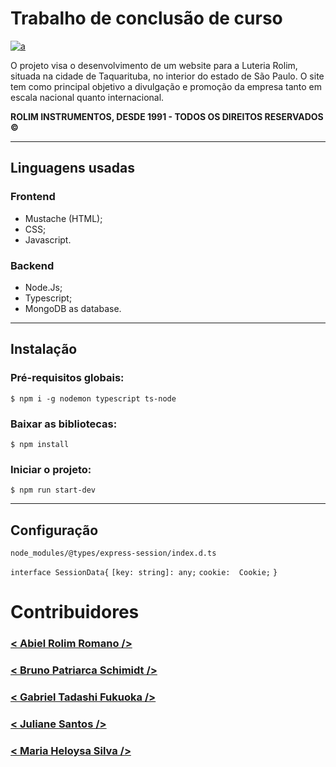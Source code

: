# Trabalho de conclusão de curso
[![a](https://i.imgur.com/LL7c4cl.png "a")](https://i.imgur.com/LL7c4cl.png "a")

O projeto visa o desenvolvimento de um website para a Luteria Rolim, situada na cidade de Taquarituba, no interior do estado de São Paulo. O site tem como principal objetivo a divulgação e promoção da empresa tanto em escala nacional quanto internacional. 

**ROLIM INSTRUMENTOS, DESDE 1991 - TODOS OS DIREITOS RESERVADOS ©**

------------

## Linguagens usadas
 
### Frontend
-	Mustache (HTML);
-	CSS;
-	Javascript.

### Backend
-	Node.Js;
-	Typescript;
-	MongoDB as database.

------------

## Instalação

### Pré-requisitos globais:
`$ npm i -g nodemon typescript ts-node`

### Baixar as bibliotecas:
`$ npm install`

### Iniciar o projeto:
`$ npm run start-dev`


------------

## Configuração

`node_modules/@types/express-session/index.d.ts`

`interface SessionData{`
		`[key: string]: any;`
		`cookie:  Cookie;`
`}`

#	Contribuidores


###	[< Abiel Rolim Romano />](https://github.com/gabrielsger "Abiel Rolim Romano")
###	[< Bruno Patriarca Schimidt />](https://github.com/BR-Patriarca "Bruno Patriarca Schimidt")
###	[< Gabriel Tadashi Fukuoka />](https://github.com/divinityMaker "Gabriel Tadashi Fukuoka")
###	[< Juliane Santos />](https://github.com/jwlianww "Juliane Santos")
###	[< Maria Heloysa Silva />](https://github.com/mal0ysa "Maria Heloysa Silva")